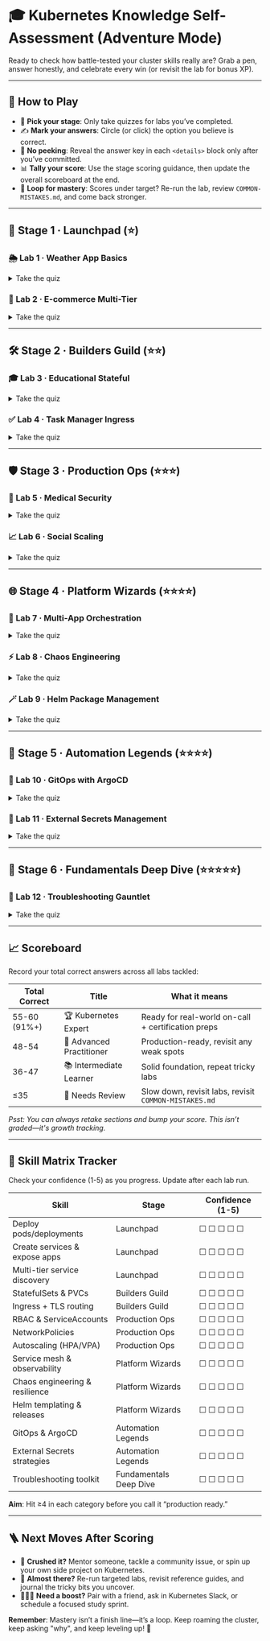 # 🎓 Kubernetes Knowledge Self-Assessment (Adventure Mode)

Ready to check how battle-tested your cluster skills really are? Grab a pen, answer honestly, and celebrate every win (or revisit the lab for bonus XP).

---

## 🚀 How to Play
- 🧭 **Pick your stage**: Only take quizzes for labs you’ve completed.
- ✍️ **Mark your answers**: Circle (or click) the option you believe is correct.
- 🔐 **No peeking**: Reveal the answer key in each `<details>` block only after you’ve committed.
- 📊 **Tally your score**: Use the stage scoring guidance, then update the overall scoreboard at the end.
- 🔁 **Loop for mastery**: Scores under target? Re-run the lab, review `COMMON-MISTAKES.md`, and come back stronger.

---

## 🧭 Stage 1 · Launchpad (⭐)

### 🌦️ Lab 1 · Weather App Basics
<details>
<summary>Take the quiz</summary>

1. **What command creates a deployment?**
   - [ ] A) `kubectl deploy weather-app --image=weather-app:latest`
   - [ ] B) `kubectl create deployment weather-app --image=weather-app:latest`
   - [ ] C) `kubectl apply -f deployment.yaml`
   - [ ] D) Both B and C
2. **What does `replicas: 3` mean in a Deployment?**
   - [ ] A) Create 3 different Deployments
   - [ ] B) Run 3 identical pods
   - [ ] C) Create 3 Services
   - [ ] D) Scale the cluster to 3 nodes
3. **How do you expose a deployment externally in Minikube?**
   - [ ] A) `kubectl expose deployment weather-app --type=ClusterIP`
   - [ ] B) `kubectl expose deployment weather-app --type=LoadBalancer` + `minikube tunnel`
   - [ ] C) `kubectl create service weather-app`
   - [ ] D) `kubectl port-forward`
4. **Command to see real-time pod status changes?**
   - [ ] A) `kubectl get pods --watch`
   - [ ] B) `kubectl describe pods`
   - [ ] C) `kubectl logs pods`
   - [ ] D) `kubectl status pods`
5. **A pod is in `CrashLoopBackOff`. First debugging step?**
   - [ ] A) Delete and recreate it
   - [ ] B) Check pod logs: `kubectl logs <pod-name>`
   - [ ] C) Restart the cluster
   - [ ] D) Change the image

**Answer key**: 1️⃣ D · 2️⃣ B · 3️⃣ B · 4️⃣ A · 5️⃣ B  
**Scoring**: 5/5 = ⭐⭐ Rocket ready · 3-4 = ⭐ Solid launch · ≤2 = 🔄 Re-fly Lab 1
</details>

### 🛒 Lab 2 · E-commerce Multi-Tier
<details>
<summary>Take the quiz</summary>

1. **How do backend pods discover the PostgreSQL service?**
   - [ ] A) Hardcoded IP address
   - [ ] B) DNS: `postgres.ecommerce-app.svc.cluster.local`
   - [ ] C) Environment variable only
   - [ ] D) They can’t communicate
2. **What does a ConfigMap provide?**
   - [ ] A) Sensitive password storage
   - [ ] B) Non-sensitive configuration data
   - [ ] C) Container images
   - [ ] D) Pod replicas
3. **Frontend connects to backend via?**
   - [ ] A) Pod IP directly
   - [ ] B) Service name (e.g., `backend-service`)
   - [ ] C) Node IP
   - [ ] D) External URL
4. **Why use multiple Services?**
   - [ ] A) Each tier needs its own load balancer
   - [ ] B) Separate concerns (frontend/backend/database)
   - [ ] C) Required by Kubernetes
   - [ ] D) No reason
5. **Command to check Service endpoints?**
   - [ ] A) `kubectl get services`
   - [ ] B) `kubectl get endpoints`
   - [ ] C) `kubectl describe service <name>`
   - [ ] D) Both B and C

**Answer key**: 1️⃣ B · 2️⃣ B · 3️⃣ B · 4️⃣ B · 5️⃣ D  
**Scoring**: 5/5 = ⭐⭐ Multi-tier master · 3-4 = ⭐ Keep refining · ≤2 = 🔄 Revisit Lab 2 routing
</details>

---

## 🛠️ Stage 2 · Builders Guild (⭐⭐)

### 🎓 Lab 3 · Educational Stateful
<details>
<summary>Take the quiz</summary>

1. **Difference between Deployment and StatefulSet?**
   - [ ] A) StatefulSet maintains pod identity/order; Deployment doesn’t
   - [ ] B) No difference
   - [ ] C) StatefulSet only for databases
   - [ ] D) Deployment is newer
2. **What is a PersistentVolumeClaim (PVC)?**
   - [ ] A) Request for storage by a pod
   - [ ] B) Physical disk
   - [ ] C) ConfigMap for storage
   - [ ] D) Service for volumes
3. **Why use StatefulSet for PostgreSQL?**
   - [ ] A) Data must survive pod restarts
   - [ ] B) Ordered deployment
   - [ ] C) Stable network identity
   - [ ] D) All of the above
4. **What happens to data if pod restarts?**
   - [ ] A) Lost forever
   - [ ] B) Persists if PVC attached
   - [ ] C) Automatically backed up
   - [ ] D) Duplicated
5. **Command to check persistent volumes?**
   - [ ] A) `kubectl get pv`
   - [ ] B) `kubectl get pvc`
   - [ ] C) Both A and B
   - [ ] D) `kubectl get volumes`

**Answer key**: 1️⃣ A · 2️⃣ A · 3️⃣ D · 4️⃣ B · 5️⃣ C  
**Scoring**: 5/5 = ⭐⭐⭐ Storage sage · 3-4 = ⭐⭐ Review persistence · ≤2 = 🔄 Replay Lab 3 slowly
</details>

### ✅ Lab 4 · Task Manager Ingress
<details>
<summary>Take the quiz</summary>

1. **What is Ingress?**
   - [ ] A) A type of Service
   - [ ] B) HTTP/HTTPS routing to Services
   - [ ] C) Firewall rules
   - [ ] D) Pod security
2. **Ingress requires what to work?**
   - [ ] A) Nothing—built in
   - [ ] B) Ingress Controller (nginx, traefik, etc.)
   - [ ] C) Cloud provider only
   - [ ] D) External DNS
3. **What does TLS in Ingress provide?**
   - [ ] A) Faster routing
   - [ ] B) HTTPS encryption
   - [ ] C) Load balancing
   - [ ] D) Service discovery
4. **Path-based routing example:**
   - [ ] A) `/api` → backend, `/` → frontend
   - [ ] B) Different ports
   - [ ] C) Different namespaces
   - [ ] D) Different clusters
5. **Check Ingress status:**
   - [ ] A) `kubectl get ingress`
   - [ ] B) `kubectl describe ingress <name>`
   - [ ] C) Check if ADDRESS field is populated
   - [ ] D) All of the above

**Answer key**: 1️⃣ B · 2️⃣ B · 3️⃣ B · 4️⃣ A · 5️⃣ D  
**Scoring**: 5/5 = ⭐⭐⭐ Ingress ace · 3-4 = ⭐⭐ Keep practicing · ≤2 = 🔄 Re-run Lab 4 configuration
</details>

---

## 🛡️ Stage 3 · Production Ops (⭐⭐⭐)

### 🏥 Lab 5 · Medical Security
<details>
<summary>Take the quiz</summary>

1. **What is RBAC?**
   - [ ] A) Resource-Based Access Control
   - [ ] B) Role-Based Access Control
   - [ ] C) Rule-Based Access Control
   - [ ] D) Random Access Control
2. **What does NetworkPolicy control?**
   - [ ] A) Internet access
   - [ ] B) Pod-to-pod communication
   - [ ] C) Service routing
   - [ ] D) Storage access
3. **Difference between Secret and ConfigMap?**
   - [ ] A) No difference
   - [ ] B) Secrets are base64 encoded
   - [ ] C) Secrets for sensitive data, ConfigMap for non-sensitive
   - [ ] D) Both B and C
4. **What is a ServiceAccount?**
   - [ ] A) User account
   - [ ] B) Identity for pods to access K8s API
   - [ ] C) Database account
   - [ ] D) Service configuration
5. **NetworkPolicy “Ingress” means?**
   - [ ] A) HTTP ingress controller
   - [ ] B) Incoming traffic TO the pod
   - [ ] C) Outgoing traffic FROM the pod
   - [ ] D) External traffic only

**Answer key**: 1️⃣ B · 2️⃣ B · 3️⃣ D · 4️⃣ B · 5️⃣ B  
**Scoring**: 5/5 = ⭐⭐⭐ Security sentinel · 3-4 = ⭐⭐ Review RBAC/NetworkPolicies · ≤2 = 🔄 Revisit Lab 5
</details>

### 📈 Lab 6 · Social Scaling
<details>
<summary>Take the quiz</summary>

1. **What does HorizontalPodAutoscaler (HPA) do?**
   - [ ] A) Increases pod memory
   - [ ] B) Adds more replicas based on metrics
   - [ ] C) Increases node count
   - [ ] D) Upgrades container images
2. **HPA requires what to function?**
   - [ ] A) Nothing
   - [ ] B) Metrics Server
   - [ ] C) Prometheus
   - [ ] D) Manual scaling
3. **Resource requests are needed for HPA because?**
   - [ ] A) HPA calculates % of requested resources
   - [ ] B) Security requirement
   - [ ] C) Not needed
   - [ ] D) Cost tracking
4. **What is VPA (VerticalPodAutoscaler)?**
   - [ ] A) Adds more pods
   - [ ] B) Increases CPU/memory of existing pods
   - [ ] C) Scales nodes
   - [ ] D) Same as HPA
5. **Check HPA status:**
   - [ ] A) `kubectl get hpa`
   - [ ] B) `kubectl describe hpa <name>`
   - [ ] C) `kubectl top pods`
   - [ ] D) All of the above

**Answer key**: 1️⃣ B · 2️⃣ B · 3️⃣ A · 4️⃣ B · 5️⃣ D  
**Scoring**: 5/5 = ⭐⭐⭐⭐ Scaling maestro · 3-4 = ⭐⭐⭐ Tune autoscaling · ≤2 = 🔄 Revisit Lab 6 metrics
</details>

---

## 🌐 Stage 4 · Platform Wizards (⭐⭐⭐⭐)

### 🧩 Lab 7 · Multi-App Orchestration
<details>
<summary>Take the quiz</summary>

1. **What is a Service Mesh?**
   - [ ] A) Multiple services
   - [ ] B) Infrastructure layer for service-to-service communication
   - [ ] C) Mesh network topology
   - [ ] D) Service discovery
2. **Istio provides what capabilities?**
   - [ ] A) Traffic management, security, observability
   - [ ] B) Just load balancing
   - [ ] C) Only monitoring
   - [ ] D) Container runtime
3. **What is a sidecar proxy?**
   - [ ] A) Extra container in pod handling networking
   - [ ] B) Secondary pod
   - [ ] C) Backup container
   - [ ] D) Security scanner
4. **Prometheus is used for?**
   - [ ] A) Log aggregation
   - [ ] B) Metrics collection and alerting
   - [ ] C) Container orchestration
   - [ ] D) CI/CD
5. **Grafana is used for?**
   - [ ] A) Metrics collection
   - [ ] B) Metrics visualization (dashboards)
   - [ ] C) Log storage
   - [ ] D) Container builds

**Answer key**: 1️⃣ B · 2️⃣ A · 3️⃣ A · 4️⃣ B · 5️⃣ B  
**Scoring**: 5/5 = ⭐⭐⭐⭐ Mesh mage · 3-4 = ⭐⭐⭐ Review Istio/observability · ≤2 = 🔄 Revisit Lab 7
</details>

### ⚡ Lab 8 · Chaos Engineering
<details>
<summary>Take the quiz</summary>

1. **What is Chaos Engineering?**
   - [ ] A) Breaking things randomly
   - [ ] B) Controlled experiments to test resilience
   - [ ] C) Stressing servers
   - [ ] D) Security testing
2. **Chaos Mesh can simulate what?**
   - [ ] A) Pod failures, network issues, I/O stress
   - [ ] B) Only pod deletions
   - [ ] C) Code bugs
   - [ ] D) User traffic
3. **Why practice chaos engineering?**
   - [ ] A) Find weaknesses before production incidents
   - [ ] B) Test recovery procedures
   - [ ] C) Validate monitoring/alerting
   - [ ] D) All of the above
4. **What is “blast radius” in chaos experiments?**
   - [ ] A) Scope of impact (pods, namespaces affected)
   - [ ] B) Server explosion
   - [ ] C) Network distance
   - [ ] D) Pod count
5. **Good chaos experiment practices?**
   - [ ] A) Start small (1 pod), expand gradually
   - [ ] B) Have rollback plan
   - [ ] C) Monitor during experiments
   - [ ] D) All of the above

**Answer key**: 1️⃣ B · 2️⃣ A · 3️⃣ D · 4️⃣ A · 5️⃣ D  
**Scoring**: 5/5 = ⭐⭐⭐⭐ Chaos tamer · 3-4 = ⭐⭐⭐ Keep experimenting · ≤2 = 🔄 Replay Lab 8
</details>

### 🪄 Lab 9 · Helm Package Management
<details>
<summary>Take the quiz</summary>

1. **What is Helm?**
   - [ ] A) Container runtime
   - [ ] B) Package manager for Kubernetes
   - [ ] C) Service mesh
   - [ ] D) Monitoring tool
2. **What is a Helm Chart?**
   - [ ] A) Performance graph
   - [ ] B) Package of Kubernetes resources with templates
   - [ ] C) Configuration file
   - [ ] D) Database schema
3. **Purpose of `values.yaml`?**
   - [ ] A) Store secrets
   - [ ] B) Define default configuration parameters
   - [ ] C) List dependencies
   - [ ] D) Template helpers
4. **Customize a chart during installation?**
   - [ ] A) Edit the chart directly
   - [ ] B) Use `--set` or pass a custom `--values` file
   - [ ] C) Modify templates in place
   - [ ] D) Change `Chart.yaml`
5. **What does `helm upgrade` do?**
   - [ ] A) Updates Helm CLI
   - [ ] B) Updates an existing release with new values/chart
   - [ ] C) Upgrades Kubernetes
   - [ ] D) Installs new chart

**Answer key**: 1️⃣ B · 2️⃣ B · 3️⃣ B · 4️⃣ B · 5️⃣ B  
**Scoring**: 5/5 = ⭐⭐⭐⭐ Helm hero · 3-4 = ⭐⭐⭐ Practice templating · ≤2 = 🔄 Repeat Lab 9 packaging
</details>

---

## 🤖 Stage 5 · Automation Legends (⭐⭐⭐⭐)

### 🚀 Lab 10 · GitOps with ArgoCD
<details>
<summary>Take the quiz</summary>

1. **What is GitOps?**
   - [ ] A) Git hosting service
   - [ ] B) Operational model where Git is the source of truth
   - [ ] C) Code deployment tool
   - [ ] D) Container registry
2. **What does ArgoCD do?**
   - [ ] A) Manages Git repositories
   - [ ] B) Continuously syncs the cluster with Git state
   - [ ] C) Builds container images
   - [ ] D) Monitors applications
3. **What triggers a deployment in GitOps?**
   - [ ] A) Manual `kubectl` commands
   - [ ] B) CI pipeline push
   - [ ] C) Git commit to the repository
   - [ ] D) Webhook calls only
4. **Main benefit of pull-based deployments?**
   - [ ] A) Faster deployments
   - [ ] B) No cluster credentials needed in CI
   - [ ] C) Smaller images
   - [ ] D) Better monitoring
5. **How do you rollback in GitOps?**
   - [ ] A) `kubectl rollout undo`
   - [ ] B) Git revert + ArgoCD sync
   - [ ] C) Delete pods
   - [ ] D) Redeploy manually

**Answer key**: 1️⃣ B · 2️⃣ B · 3️⃣ C · 4️⃣ B · 5️⃣ B  
**Scoring**: 5/5 = ⭐⭐⭐⭐ GitOps guru · 3-4 = ⭐⭐⭐ Review automation flow · ≤2 = 🔄 Revisit Lab 10
</details>

### 🔐 Lab 11 · External Secrets Management
<details>
<summary>Take the quiz</summary>

1. **What is External Secrets Operator (ESO)?**
   - [ ] A) Container image builder
   - [ ] B) Controller that syncs secrets from external systems
   - [ ] C) Kubernetes scheduler
   - [ ] D) Network policy manager
2. **Which CRD defines where external secrets are stored?**
   - [ ] A) ExternalSecret
   - [ ] B) SecretStore
   - [ ] C) SecretProvider
   - [ ] D) ExternalStore
3. **Main advantage of ESO over manual secret management?**
   - [ ] A) Faster pod startup
   - [ ] B) Automatic secret rotation from external sources
   - [ ] C) Smaller secret size
   - [ ] D) Better CPU performance
4. **What happens if the external secret backend becomes unavailable?**
   - [ ] A) All pods immediately fail
   - [ ] B) Existing Kubernetes secrets continue to work
   - [ ] C) Cluster stops functioning
   - [ ] D) All data is lost
5. **When would you use ClusterSecretStore vs SecretStore?**
   - [ ] A) ClusterSecretStore for single namespace; SecretStore for cluster-wide
   - [ ] B) ClusterSecretStore for cluster-wide; SecretStore for single namespace
   - [ ] C) They are identical
   - [ ] D) ClusterSecretStore is deprecated

**Answer key**: 1️⃣ B · 2️⃣ B · 3️⃣ B · 4️⃣ B · 5️⃣ B  
**Scoring**: 5/5 = ⭐⭐⭐⭐ Secrets sage · 3-4 = ⭐⭐⭐ Review ESO flows · ≤2 = 🔄 Revisit Lab 11
</details>

---

## 🧠 Stage 6 · Fundamentals Deep Dive (⭐⭐⭐⭐⭐)

### 🧠 Lab 12 · Troubleshooting Gauntlet
<details>
<summary>Take the quiz</summary>

1. **How do you filter pods by label when listing them?**
   - [ ] A) `kubectl get pods -l app=frontend`
   - [ ] B) `kubectl get pods --selector app=frontend`
   - [ ] C) Both A and B
   - [ ] D) `kubectl describe deployments`
2. **Best way to restart a deployment without deleting it manually?**
   - [ ] A) `kubectl delete pods -l app=my-app`
   - [ ] B) `kubectl rollout restart deployment my-app`
   - [ ] C) `kubectl scale deployment my-app --replicas=0`
   - [ ] D) `kubectl apply -f deployment.yaml`
3. **Command to confirm the latest rollout succeeded?**
   - [ ] A) `kubectl get deployments`
   - [ ] B) `kubectl rollout status deployment/weather-app`
   - [ ] C) `kubectl describe deployment weather-app`
   - [ ] D) `kubectl rollout history deployment/weather-app`
4. **If a Service shows no endpoints, where do you look first?**
   - [ ] A) ConfigMap definitions
   - [ ] B) Service selector vs. pod labels
   - [ ] C) ClusterRole bindings
   - [ ] D) Ingress host rules
5. **Which command helps reveal labels while listing pods?**
   - [ ] A) `kubectl get pods --show-labels`
   - [ ] B) `kubectl logs <pod>`
   - [ ] C) `kubectl edit deployment`
   - [ ] D) `kubectl port-forward deployment`

**Answer key**: 1️⃣ C · 2️⃣ B · 3️⃣ B · 4️⃣ B · 5️⃣ A  
**Scoring**: 5/5 = 🧙 Troubleshooting wizard · 3-4 = 🧠 Strong fundamentals · ≤2 = 🔄 Walk through Lab 12 drills again
</details>

---

## 📈 Scoreboard
Record your total correct answers across all labs tackled:

| Total Correct | Title | What it means |
| --- | --- | --- |
| 55-60 (91%+) | 🏆 Kubernetes Expert | Ready for real-world on-call + certification preps |
| 48-54 | 🌟 Advanced Practitioner | Production-ready, revisit any weak spots |
| 36-47 | 📚 Intermediate Learner | Solid foundation, repeat tricky labs |
| ≤35 | 🔄 Needs Review | Slow down, revisit labs, revisit `COMMON-MISTAKES.md`

_Psst: You can always retake sections and bump your score. This isn’t graded—it's growth tracking._

---

## 🧮 Skill Matrix Tracker
Check your confidence (1-5) as you progress. Update after each lab run.

| Skill | Stage | Confidence (1-5) |
| --- | --- | --- |
| Deploy pods/deployments | Launchpad | ☐ ☐ ☐ ☐ ☐ |
| Create services & expose apps | Launchpad | ☐ ☐ ☐ ☐ ☐ |
| Multi-tier service discovery | Launchpad | ☐ ☐ ☐ ☐ ☐ |
| StatefulSets & PVCs | Builders Guild | ☐ ☐ ☐ ☐ ☐ |
| Ingress + TLS routing | Builders Guild | ☐ ☐ ☐ ☐ ☐ |
| RBAC & ServiceAccounts | Production Ops | ☐ ☐ ☐ ☐ ☐ |
| NetworkPolicies | Production Ops | ☐ ☐ ☐ ☐ ☐ |
| Autoscaling (HPA/VPA) | Production Ops | ☐ ☐ ☐ ☐ ☐ |
| Service mesh & observability | Platform Wizards | ☐ ☐ ☐ ☐ ☐ |
| Chaos engineering & resilience | Platform Wizards | ☐ ☐ ☐ ☐ ☐ |
| Helm templating & releases | Platform Wizards | ☐ ☐ ☐ ☐ ☐ |
| GitOps & ArgoCD | Automation Legends | ☐ ☐ ☐ ☐ ☐ |
| External Secrets strategies | Automation Legends | ☐ ☐ ☐ ☐ ☐ |
| Troubleshooting toolkit | Fundamentals Deep Dive | ☐ ☐ ☐ ☐ ☐ |

**Aim**: Hit ≥4 in each category before you call it “production ready.”

---

## 🪜 Next Moves After Scoring
- 🥇 **Crushed it?** Mentor someone, tackle a community issue, or spin up your own side project on Kubernetes.
- 🔁 **Almost there?** Re-run targeted labs, revisit reference guides, and journal the tricky bits you uncover.
- 🧑‍🤝‍🧑 **Need a boost?** Pair with a friend, ask in Kubernetes Slack, or schedule a focused study sprint.

**Remember**: Mastery isn’t a finish line—it’s a loop. Keep roaming the cluster, keep asking "why", and keep leveling up! 🚀
